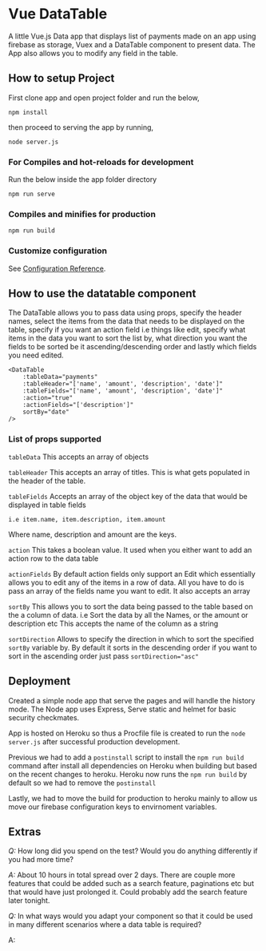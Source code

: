 # Vue DataTable
A little Vue.js Data app that displays list of payments made on an app using firebase as storage, Vuex and a DataTable component to present data.
The App also allows you to modify any field in the table. 

## How to setup Project
First clone app and open project folder and run the below,
```
npm install
```
then proceed to serving the app by running,
```
node server.js
```

### For Compiles and hot-reloads for development
Run the below inside the app folder directory
```
npm run serve
```

### Compiles and minifies for production
```
npm run build
```

### Customize configuration
See [Configuration Reference](https://cli.vuejs.org/config/).

## How to use the datatable component
The DataTable allows you to pass data using props, specify the header names, select the items from the data that needs to be displayed on the table, specify if you want an action field i.e things like edit, specify what items in the data you want to sort the list by, what direction you want the fields to be sorted be it ascending/descending order and lastly which fields you need edited. 

```
<DataTable 
    :tableData="payments" 
    :tableHeader="['name', 'amount', 'description', 'date']" 
    :tableFields="['name', 'amount', 'description', 'date']" 
    :action="true" 
    :actionFields="['description']" 
    sortBy="date" 
/>
```

### List of props supported

`tableData`
This accepts an array of objects

`tableHeader`
This accepts an array of titles. This is what gets populated in the header of the table.

`tableFields`
Accepts an array of the object key of the data that would be displayed in table fields
```
i.e item.name, item.description, item.amount
```
Where name, description and amount are the keys.

`action`
This takes a boolean value. It used when you either want to add an action row to the data table

`actionFields`
By default action fields only support an Edit which essentially allows you to edit any of the items in a row of data. All you have to do is pass an array of the fields name you want to edit.
It also accepts an array

`sortBy`
This allows you to sort the data being passed to the table based on the a column of data. i.e Sort the data by all the Names, or the amount or description etc
This accepts the name of the column as a string

`sortDirection`
Allows to specify the direction in which to sort the specified `sortBy` variable by.
By default it sorts in the descending order if you want to sort in the ascending order just pass  `sortDirection="asc"`


## Deployment
Created a simple node app that serve the pages and will handle the history mode.
The Node app uses Express, Serve static and helmet for basic security checkmates. 

App is hosted on Heroku so thus a Procfile file is created to run the `node server.js` after successful production development. 

Previous we had to add a `postinstall` script to install the `npm run build` command after install all dependencies on Heroku when building but based on the recent changes to heroku. 
Heroku now runs the `npm run build` by default so we had to remove the `postinstall`

Lastly, we had to move the build for production to heroku mainly to allow us move our firebase configuration keys to envirnoment variables. 

## Extras
*Q:* How long did you spend on the test? Would you do anything differently if you had more time?

*A:* About 10 hours in total spread over 2 days. There are couple more features that could be added such as a search feature, paginations etc but that would have just prolonged it. Could probably add the search feature later tonight. 

*Q:* In what ways would you adapt your component so that it could be used in many different scenarios where a data table is required?

A: 
